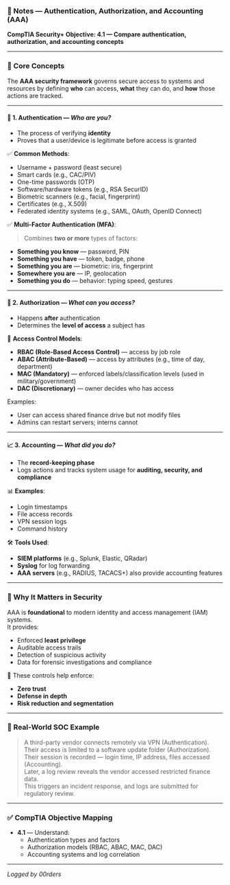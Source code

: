 ### 📘 Notes — Authentication, Authorization, and Accounting (AAA)  
**CompTIA Security+ Objective: 4.1 — Compare authentication, authorization, and accounting concepts**

---

### 🧠 Core Concepts

The **AAA security framework** governs secure access to systems and resources by defining **who** can access, **what** they can do, and **how** those actions are tracked.

---

#### 🔐 1. Authentication — *Who are you?*
- The process of verifying **identity**
- Proves that a user/device is legitimate before access is granted

✅ **Common Methods**:
- Username + password (least secure)
- Smart cards (e.g., CAC/PIV)
- One-time passwords (OTP)
- Software/hardware tokens (e.g., RSA SecurID)
- Biometric scanners (e.g., facial, fingerprint)
- Certificates (e.g., X.509)
- Federated identity systems (e.g., SAML, OAuth, OpenID Connect)

✅ **Multi-Factor Authentication (MFA)**:
> Combines **two or more** types of factors:

- **Something you know** — password, PIN  
- **Something you have** — token, badge, phone  
- **Something you are** — biometric: iris, fingerprint  
- **Somewhere you are** — IP, geolocation  
- **Something you do** — behavior: typing speed, gestures  

---

#### 🔑 2. Authorization — *What can you access?*
- Happens **after** authentication
- Determines the **level of access** a subject has

🧰 **Access Control Models**:
- **RBAC (Role-Based Access Control)** — access by job role  
- **ABAC (Attribute-Based)** — access by attributes (e.g., time of day, department)  
- **MAC (Mandatory)** — enforced labels/classification levels (used in military/government)  
- **DAC (Discretionary)** — owner decides who has access  

Examples:
- User can access shared finance drive but not modify files  
- Admins can restart servers; interns cannot  

---

#### 📈 3. Accounting — *What did you do?*
- The **record-keeping phase**  
- Logs actions and tracks system usage for **auditing, security, and compliance**

📊 **Examples**:
- Login timestamps
- File access records
- VPN session logs
- Command history

🛠️ **Tools Used**:
- **SIEM platforms** (e.g., Splunk, Elastic, QRadar)
- **Syslog** for log forwarding
- **AAA servers** (e.g., RADIUS, TACACS+) also provide accounting features

---

### 🔐 Why It Matters in Security

AAA is **foundational** to modern identity and access management (IAM) systems.  
It provides:
- Enforced **least privilege**
- Auditable access trails
- Detection of suspicious activity
- Data for forensic investigations and compliance

🔁 These controls help enforce:
- **Zero trust**
- **Defense in depth**
- **Risk reduction and segmentation**

---

### 💼 Real-World SOC Example

> A third-party vendor connects remotely via VPN (Authentication).  
> Their access is limited to a software update folder (Authorization).  
> Their session is recorded — login time, IP address, files accessed (Accounting).  
> Later, a log review reveals the vendor accessed restricted finance data.  
> This triggers an incident response, and logs are submitted for regulatory review.

---

### ✅ CompTIA Objective Mapping

- **4.1** — Understand:
  - Authentication types and factors
  - Authorization models (RBAC, ABAC, MAC, DAC)
  - Accounting systems and log correlation

---

*Logged by 00rders*
